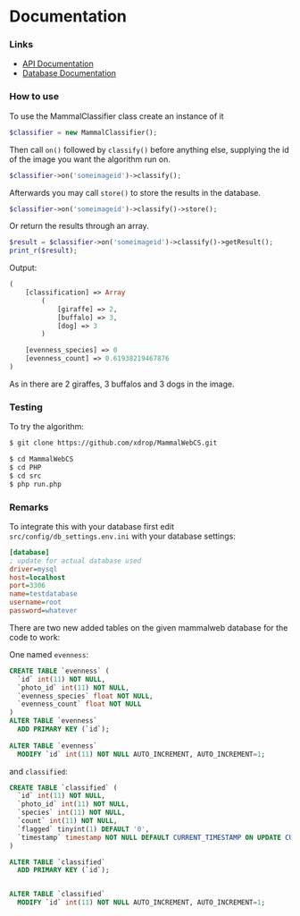 # Documentation

### Links

- [API Documentation](https://github.com/xdrop/MammalWebCS/tree/dev/PHP/src/api)
- [Database Documentation](https://github.com/xdrop/MammalWebCS/tree/dev/PHP/src/classes/Database)


### How to use
To use the MammalClassifier class create an instance of it
```php
$classifier = new MammalClassifier();
```
Then call `on()` followed by `classify()` before anything else, supplying the id of the image you want the algorithm run on.

```php
$classifier->on('someimageid')->classify();
```

Afterwards you may call `store()` to store the results in the database.
```php
$classifier->on('someimageid')->classify()->store();
```

Or return the results through an array.

```php
$result = $classifier->on('someimageid')->classify()->getResult();
print_r($result);
```

Output:
```php
(
    [classification] => Array
        (
            [giraffe] => 2,
            [buffalo] => 3,
            [dog] => 3
        )

    [evenness_species] => 0
    [evenness_count] => 0.61938219467876
)
```
As in there are 2 giraffes, 3 buffalos and 3 dogs in the image.



### Testing

To try the algorithm:

```sh
$ git clone https://github.com/xdrop/MammalWebCS.git
```

```sh
$ cd MammalWebCS
$ cd PHP
$ cd src
$ php run.php
```

### Remarks
To integrate this with your database first edit `src/config/db_settings.env.ini` with your database settings:
```ini
[database]
; update for actual database used
driver=mysql
host=localhost
port=3306
name=testdatabase
username=root
password=whatever
```

There are two new added tables on the given mammalweb database for the code to work:

One named `evenness`:
```sql
CREATE TABLE `evenness` (
  `id` int(11) NOT NULL,
  `photo_id` int(11) NOT NULL,
  `evenness_species` float NOT NULL,
  `evenness_count` float NOT NULL
)
ALTER TABLE `evenness`
  ADD PRIMARY KEY (`id`);
  
ALTER TABLE `evenness`
  MODIFY `id` int(11) NOT NULL AUTO_INCREMENT, AUTO_INCREMENT=1;
```

and `classified`:
```sql
CREATE TABLE `classified` (
  `id` int(11) NOT NULL,
  `photo_id` int(11) NOT NULL,
  `species` int(11) NOT NULL,
  `count` int(11) NOT NULL,
  `flagged` tinyint(1) DEFAULT '0',
  `timestamp` timestamp NOT NULL DEFAULT CURRENT_TIMESTAMP ON UPDATE CURRENT_TIMESTAMP
)

ALTER TABLE `classified`
  ADD PRIMARY KEY (`id`);


ALTER TABLE `classified`
  MODIFY `id` int(11) NOT NULL AUTO_INCREMENT, AUTO_INCREMENT=1;
```
